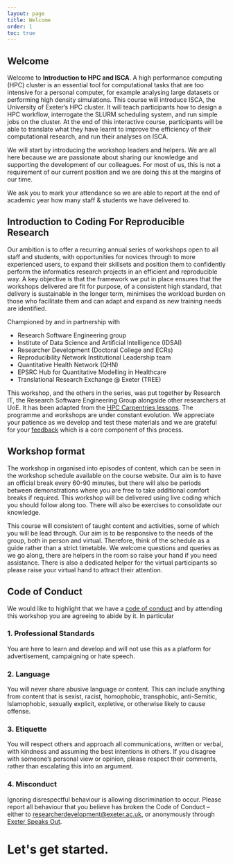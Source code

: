 ```yaml
---
layout: page
title: Welcome 
order: 1
toc: true
---
```


## Welcome

Welcome to **Introduction to HPC and ISCA**. A high performance computing (HPC) cluster is an essential tool for computational tasks that are too intensive for a personal computer, for example analysing large datasets or performing high density simulations. This course will introduce ISCA, the University of Exeter’s HPC cluster. It will teach participants how to design a HPC workflow, interrogate the SLURM scheduling system, and run simple jobs on the cluster. At the end of this interactive course, participants will be able to translate what they have learnt to improve the efficiency of their computational research, and run their analyses on ISCA.

We will start by introducing the workshop leaders and helpers. We are all here because we are passionate about sharing our knowledge and supporting the development of our colleagues. For most of us, this is not a requirement of our current position and we are doing this at the margins of our time. 

We ask you to mark your attendance so we are able to report at the end of academic year how many staff & students we have delivered to.


## Introduction to Coding For Reproducible Research

Our ambition is to offer a recurring annual series of workshops open to all staff and students, with opportunities for novices through to more experienced users, to expand their skillsets and position them to confidently perform the informatics research projects in an efficient and reproducible way. A key objective is that the framework we put in place ensures that the workshops delivered are fit for purpose, of a consistent high standard, that delivery is sustainable in the longer term, minimises the workload burden on those who facilitate them and can adapt and expand as new training needs are identified.

Championed by and in partnership with

- Research Software Engineering group
- Institute of Data Science and Artificial Intelligence (IDSAI)
- Researcher Development (Doctoral College and ECRs)
- Reproducibility Network Institutional Leadership team
- Quantitative Health Network (QHN) 
- EPSRC Hub for Quantitative Modelling in Healthcare
- Translational Research Exchange @ Exeter (TREE)

This workshop, and the others in the series, was put together by Research IT, the Research Software Engineering Group alongside other researchers at UoE. It has been adapted from the [HPC Carpentries lessons](https://www.hpc-carpentry.org/hpc-shell/). The programme and workshops are under constant evolution. We appreciate your patience as we develop and test these materials and we are grateful for your [feedback](https://forms.office.com/r/s4GK3VjT6v) which is a core component of this process. 

## Workshop format

The workshop in organised into episodes of content, which can be seen in the workshop schedule available on the course website. Our aim is to have an official break every 60-90 minutes, but there will also be periods between demonstrations where you are free to take additional comfort breaks if required.  This workshop will be delivered using live coding which you should follow along too. There will also be exercises to consolidate our knowledge. 
  

This course will consistent of taught content and activities, some of which you will be lead through. Our aim is to be responsive to the needs of the group, both in person and virtual. Therefore, think of the schedule as a guide rather than a strict timetable. We welcome questions and queries as we go along, there are helpers in the room so raise your hand if you need assistance. There is also a dedicated helper for the virtual participants so please raise your virtual hand to attract their attention.  

## Code of Conduct
We would like to highlight that we have a [code of conduct](https://uniexeterrse.github.io/intro-to-isca/code.html) and by attending this workshop you are agreeing to abide by it.  In particular

### 1. Professional Standards
You are here to learn and develop and will not use this as a platform for advertisement,
campaigning or hate speech.

### 2. Language
You will never share abusive language or content. This can include anything from content
that is sexist, racist, homophobic, transphobic, anti-Semitic, Islamophobic, sexually explicit,
expletive, or otherwise likely to cause offense.

### 3. Etiquette
You will respect others and approach all communications, written or verbal, with kindness
and assuming the best intentions in others. If you disagree with someone’s personal view or
opinion, please respect their comments, rather than escalating this into an argument.

### 4. Misconduct
Ignoring disrespectful behaviour is allowing discrimination to occur. Please report all
behaviour that you believe has broken the Code of Conduct – either to
researcherdevelopment@exeter.ac.uk, or anonymously through [Exeter Speaks Out](https://www.exeter.ac.uk/about/speakout/).

#  Let's get started.
